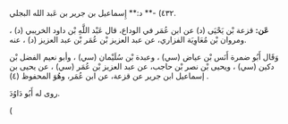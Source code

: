 ٤٣٢) -** د:** إِسماعيل بن جرير بن عَبد الله البجلي.

**عَن:** قزعة بْن يَحْيَى (د) عن ابن عُمَر في الوداع، قال عَبْد اللَّهِ بْن داود الخريبي (د) ، ومروان بْن مُعَاوِيَة الفزاري، عن عبد العزيز بْن عُمَر بْن عبد العزيز (د) ، عنه.

وَقَال أَبُو ضمرة أَنَس بْن عياض (سي) ، وعبدة بْن سُلَيْمان (سي) ، وأبو نعيم الفضل بْن دكين (سي) ، ويحيى بْن نصر بْن حاجب، عن عبد العزيز بْن عُمَر (سي) ، عن يحيى بن إسماعيل ابن جرير عن قزعة، عن ابن عُمَر، وهُوَ المحفوظ (٤) .

روى له أَبُو دَاوُدَ.

(